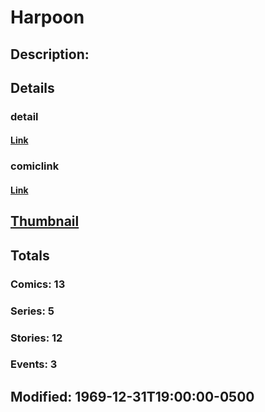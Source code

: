 # Harpoon
## Description: 
## Details
### detail
#### [Link](http://marvel.com/characters/906/harpoon?utm_campaign=apiRef&utm_source=225578a89fc76f3d20fbffda5d17a88d)
### comiclink
#### [Link](http://marvel.com/comics/characters/1009336/harpoon?utm_campaign=apiRef&utm_source=225578a89fc76f3d20fbffda5d17a88d)
## [Thumbnail](http://i.annihil.us/u/prod/marvel/i/mg/b/40/image_not_available.jpg)
## Totals
### Comics: 13
### Series: 5
### Stories: 12
### Events: 3
## Modified: 1969-12-31T19:00:00-0500